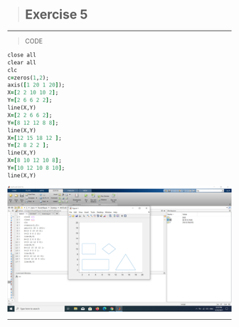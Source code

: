># Exercise 5

***
>CODE

```ruby
close all
clear all
clc
c=zeros(1,2);
axis([1 20 1 20]); 
X=[2 2 10 10 2];
Y=[2 6 6 2 2];
line(X,Y)
X=[2 2 6 6 2];
Y=[8 12 12 8 8];
line(X,Y)
X=[12 15 18 12 ];
Y=[2 8 2 2 ];
line(X,Y)
X=[8 10 12 10 8];
Y=[10 12 10 8 10];
line(X,Y)

```
![alt text](https://github.com/semnan-university-ai/image-processing-class/blob/main/excersiecs/faeze75/7/Screenshot%20(10).png)

***


